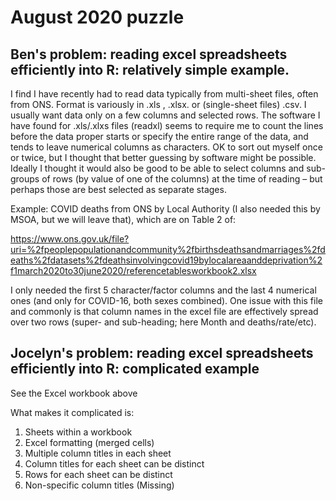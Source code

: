 # August 2020 puzzle 

## Ben's problem: reading excel spreadsheets efficiently into R: relatively simple example. 

I find I have recently had to read data typically from multi-sheet files, often from ONS. Format is variously in  .xls , .xlsx. or (single-sheet files) .csv.  I usually want data only on a few columns and selected rows.  The software I have found for .xls/.xlxs files (readxl) seems to require me to count the lines before the data proper starts or specify the entire  range of the data, and tends to leave numerical columns as characters. OK to sort out myself once or twice, but I thought that better guessing by software might be possible.  Ideally I thought it would also be good to be able to select columns and sub-groups of rows (by value of one of the columns) at the time of reading – but perhaps those are best selected as separate stages. 

Example: COVID deaths from ONS by Local Authority (I also needed this by MSOA, but we will leave that), which are on Table 2 of: 

https://www.ons.gov.uk/file?uri=%2fpeoplepopulationandcommunity%2fbirthsdeathsandmarriages%2fdeaths%2fdatasets%2fdeathsinvolvingcovid19bylocalareaanddeprivation%2f1march2020to30june2020/referencetablesworkbook2.xlsx 

I only needed the first 5 character/factor columns and the last 4 numerical ones (and only for COVID-16, both sexes combined). One issue with this file and commonly is that column names in the excel file are effectively spread over two rows (super- and sub-heading; here Month and deaths/rate/etc).

## Jocelyn's problem: reading excel spreadsheets efficiently into R: complicated example
 
See the Excel workbook above
 
What makes it complicated is:

1. Sheets within a workbook
2. Excel formatting (merged cells)
3. Multiple column titles in each sheet
4. Column titles for each sheet can be distinct
5. Rows for each sheet can be distinct
6. Non-specific column titles (Missing)
